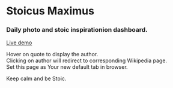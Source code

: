 # Stoicus Maximus

### Daily photo and stoic inspirationion dashboard.

[Live demo](https://stoicusmaximus.netlify.app/)

Hover on quote to display the author.  
Clicking on author will redirect to corresponding Wikipedia page.  
Set this page as Your new default tab in browser.

Keep calm and be Stoic.
